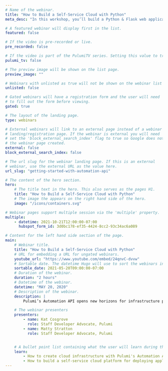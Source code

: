 ```yaml
---
# Name of the webinar.
title: "How to Build a Self-Service Cloud with Python"
meta_desc: "In this workshop, you’ll build a Python & Flask web application that lets you and your developers deploy applications at the click of a button."

# A featured webinar will display first in the list.
featured: false

# If the video is pre-recorded or live.
pre_recorded: false

# If the video is part of the PulumiTV series. Setting this value to true will list the video in the "PulumiTV" section.
pulumi_tv: false

# The preview image will be shown on the list page.
preview_image: ""

# Webinars with unlisted as true will not be shown on the webinar list
unlisted: false

# Gated webinars will have a registration form and the user will need
# to fill out the form before viewing.
gated: true

# The layout of the landing page.
type: webinars

# External webinars will link to an external page instead of a webinar
# landing/registration page. If the webinar is external you will need
# set the 'block_external_search_index' flag to true so Google does not index
# the webinar page created.
external: false
block_external_search_index: false

# The url slug for the webinar landing page. If this is an external
# webinar, use the external URL as the value here.
url_slug: "getting-started-with-automation-api"

# The content of the hero section.
hero:
    # The title text in the hero. This also serves as the pages H1.
    title: "How to Build a Self-Service Cloud with Python"
    # The image the appears on the right hand side of the hero.
    image: "/icons/containers.svg"

# Webinar pages support multiple session via the 'multiple' property.
multiple:
    - datetime: 2021-10-21T12:00:00-07:00
      hubspot_form_id: 3d0bc178-ef35-4424-8cc2-93c34ac6a089

# Content for the left hand side section of the page.
main:
    # Webinar title.
    title: "How to Build a Self-Service Cloud with Python"
    # URL for embedding a URL for ungated webinars.
    youtube_url: "https://www.youtube.com/embed/24qnvC-dvvw"
    # Sortable date. The datetime Hugo will use to sort the webinars in date order.
    sortable_date: 2021-05-20T09:00:00-07:00
    # Duration of the webinar.
    duration: "2 hours"
    # Datetime of the webinar.
    datetime: "MAY 20, 2020"
    # Description of the webinar.
    description: |
        Pulumi’s Automation API opens new horizons for infrastructure provisioning. In this workshop, you’ll examine the powerful new capabilities of Pulumi’s latest feature by building a Python & Flask web application that lets developers deploy applications at the click of a button.

    # The webinar presenters
    presenters:
        - name: Kat Cosgrove
          role: Staff Developer Advocate, Pulumi
        - name: Matty Stratton
          role: Staff Developer Advocate, Pulumi


    # A bullet point list containing what the user will learn during the webinar.
    learn:
        - How to create cloud infrastructure with Pulumi's Automation API.
        - How to build a self-service cloud platform for deploying applications.
---
```

